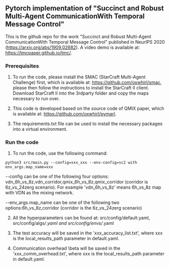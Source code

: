 ## Pytorch implementation of "Succinct and Robust Multi-Agent CommunicationWith Temporal Message Control"

This is the github repo for the work "Succinct and Robust Multi-Agent CommunicationWith Temporal Message Control" published in NeurIPS 2020 (https://arxiv.org/abs/1909.02682). A video demo is available at: https://tmcpaper.github.io/tmc/.

### Prerequisites
1. To run the code, please install the SMAC (StarCraft Multi-Agent Challenge) first, which is available at: https://github.com/oxwhirl/smac, please then follow the instructions to install the StarCraft II client. Download StarCraft II into the 3rdparty folder and copy the maps necessary to run over.

2. This code is developed based on the source code of QMIX paper, which is available at: https://github.com/oxwhirl/pymarl.

3. The requirements.txt file can be used to install the necessary packages into a virtual environment.

### Run the code

1. To run the code, use the following command: 

```
python3 src/main.py --config=xxx_xxx --env-config=sc2 with env_args.map_name=xxx
```
--config can be one of the following four options: vdn_6h_vs_8z,vdn_corridor,qmix_6h_vs_8z,qmix_corridor (corridor is 6z_vs_24zerg scenario). For example 'vdn_6h_vs_8z' means 6h_vs_8z map with VDN as the mixing network.

--env_args.map_name can be one of the following two options:6h_vs_8z,corridor (corridor is the 6z_vs_24zerg scenario)

2. All the hyperparameters can be found at:  src/config/default.yaml, src/config/algs/*.yaml and src/config/envs/*.yaml

3. The test accuracy will be saved in the 'xxx_accuracy_list.txt', where xxx is the local_results_path parameter in default.yaml.

4. Communication overhead \beta will be saved in the 'xxx_comm_overhead.txt', where xxx is the local_results_path parameter in default.yaml.
